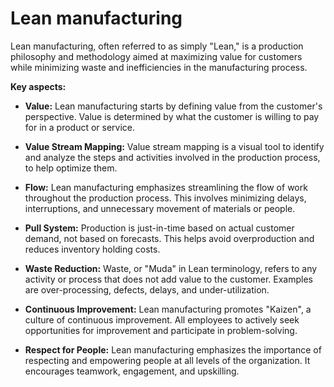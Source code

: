 # Lean manufacturing

Lean manufacturing, often referred to as simply "Lean," is a production philosophy and methodology aimed at maximizing value for customers while minimizing waste and inefficiencies in the manufacturing process.

**Key aspects:**

* **Value:** Lean manufacturing starts by defining value from the customer's perspective. Value is determined by what the customer is willing to pay for in a product or service.

* **Value Stream Mapping:** Value stream mapping is a visual tool to identify and analyze the steps and activities involved in the production process, to help optimize them.

* **Flow:** Lean manufacturing emphasizes streamlining the flow of work throughout the production process. This involves minimizing delays, interruptions, and unnecessary movement of materials or people.

* **Pull System:** Production is just-in-time based on actual customer demand, not based on forecasts. This helps avoid overproduction and reduces inventory holding costs.

* **Waste Reduction:** Waste, or "Muda" in Lean terminology, refers to any activity or process that does not add value to the customer. Examples are over-processing, defects, delays, and under-utilization.

* **Continuous Improvement:** Lean manufacturing promotes "Kaizen", a culture of continuous improvement. All employees to actively seek opportunities for improvement and participate in problem-solving.

* **Respect for People:** Lean manufacturing emphasizes the importance of respecting and empowering people at all levels of the organization. It encourages teamwork, engagement, and upskilling.
